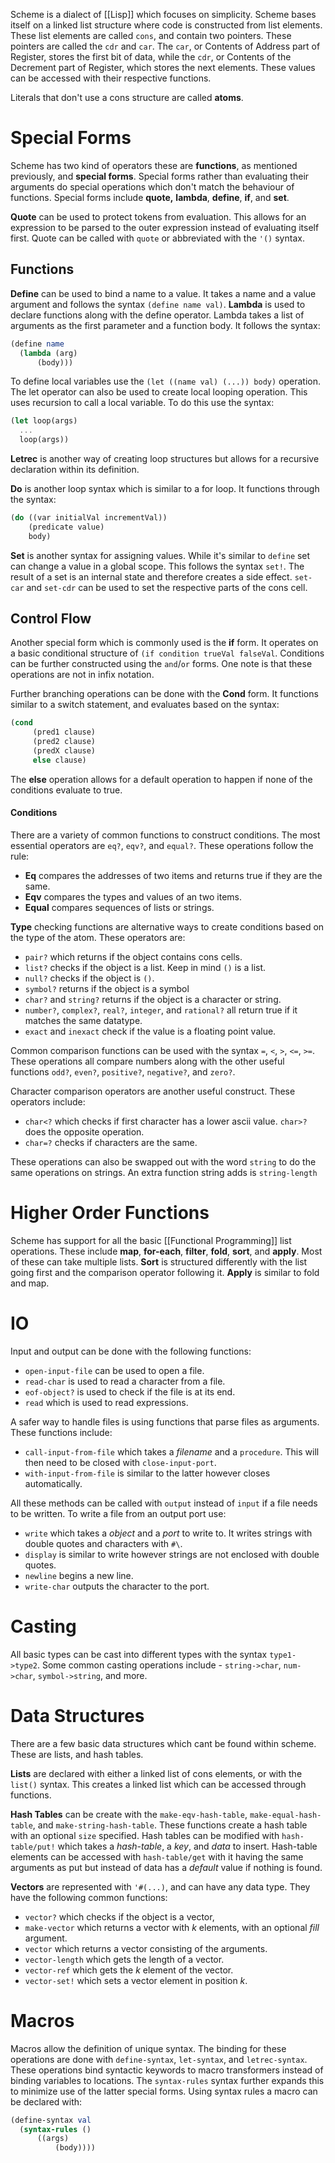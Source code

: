 Scheme is a dialect of [[Lisp]] which focuses on simplicity. Scheme bases itself on a linked list structure where code is constructed from list elements. These list elements are called `cons`, and contain two pointers. These pointers are called the `cdr` and `car`. The `car`, or Contents of Address part of Register, stores the first bit of data, while the `cdr`, or Contents of the Decrement part of Register, which stores the next elements. These values can be accessed with their respective functions.

Literals that don't use a cons structure are called **atoms**.

# Special Forms
Scheme has two kind of operators these are **functions**, as mentioned previously, and **special forms**. Special forms rather than evaluating their arguments do special operations which don't match the behaviour of functions. Special forms include **quote,** **lambda**, **define**, **if**, and **set**.

**Quote** can be used to protect tokens from evaluation. This allows for an expression to be parsed to the outer expression instead of evaluating itself first. Quote can be called with `quote` or abbreviated with the `'()` syntax.

## Functions
**Define** can be used to bind a name to a value. It takes a name and a value argument and follows the syntax `(define name val)`. **Lambda** is used to declare functions along with the define operator. Lambda takes a list of arguments as the first parameter and a function body. It follows the syntax:
```scheme
(define name 
  (lambda (arg)
	  (body)))
```

To define local variables use the `(let ((name val) (...)) body)` operation. The let operator can also be used to create local looping operation. This uses recursion to call a local variable. To do this use the syntax:
```scheme
(let loop(args)
  ...
  loop(args))
```

**Letrec** is another way of creating loop structures but allows for a recursive declaration within its definition.

**Do** is another loop syntax which is similar to a for loop. It functions through the syntax:
```scheme
(do ((var initialVal incrementVal))
	(predicate value)
	body)
```

**Set** is another syntax for assigning values. While it's similar to `define` set can change a value in a global scope. This follows the syntax `set!`. The result of a set is an internal state and therefore creates a side effect. `set-car` and `set-cdr` can be used to set the respective parts of the cons cell.

## Control Flow
Another special form which is commonly used is the **if** form. It operates on a basic conditional structure of `(if condition trueVal falseVal`. Conditions can be further constructed using the `and`/`or` forms. One note is that these operations are not in infix notation.

Further branching operations can be done with the **Cond** form. It functions similar to a switch statement, and evaluates based on the syntax:
```scheme
(cond
	 (pred1 clause)
	 (pred2 clause)
	 (predX clause)
	 else clause)
```
The **else** operation allows for a default operation to happen if none of the conditions evaluate to true.

#### Conditions
There are a variety of common functions to construct conditions. The most essential operators are `eq?`, `eqv?`, and `equal?`. These operations follow the rule:
- **Eq** compares the addresses of two items and returns true if they are the same.
- **Eqv** compares the types and values of an two items.
- **Equal** compares sequences of lists or strings.

**Type** checking functions are alternative ways to create conditions based on the type of the atom. These operators are:
- `pair?` which returns if the object contains cons cells.
- `list?` checks if the object is a list. Keep in mind `()` is a list.
- `null?` checks if the object is `()`.
- `symbol?` returns if the object is a symbol
- `char?` and `string?` returns if the object is a character or string.
- `number?`, `complex?`, `real?`, `integer`, and `rational?` all return true if it matches the same datatype.
- `exact` and `inexact` check if the value is a floating point value.

Common comparison functions can be used with the syntax `=`, `<`, `>`, `<=`, `>=`. These operations all compare numbers along with the other useful functions `odd?`, `even?`, `positive?`, `negative?`, and `zero?`.

Character comparison operators are another useful construct. These operators include:
- `char<?` which checks if first character has a lower ascii value. `char>?` does the opposite operation.
- `char=?` checks if characters are the same.

These operations can also be swapped out with the word `string` to do the same operations on strings. An extra function string adds is `string-length`

# Higher Order Functions
Scheme has support for all the basic [[Functional Programming]] list operations. These include **map**, **for-each**, **filter**, **fold**, **sort**, and **apply**. Most of these can take multiple lists. **Sort** is structured differently with the list going first and the comparison operator following it. **Apply** is similar to fold and map.

# IO
Input and output can be done with the following functions:
- `open-input-file` can be used to open a file.
- `read-char` is used to read a character from a file.
- `eof-object?` is used to check if the file is at its end.
- `read` which is used to read expressions.

A safer way to handle files is using functions that parse files as arguments. These functions include:
- `call-input-from-file` which takes a *filename* and a `procedure`. This will then need to be closed with `close-input-port`.
- `with-input-from-file` is similar to the latter however closes automatically.

All these methods can be called with `output` instead of `input` if a file needs to be written. To write a file from an output port use:
- `write` which takes a *object* and a *port* to write to. It writes strings with double quotes and characters with `#\`.
- `display` is similar to write however strings are not enclosed with double quotes.
- `newline` begins a new line.
- `write-char` outputs the character to the port.

# Casting
All basic types can be cast into different types with the syntax `type1->type2`. Some common casting operations include - `string->char`, `num->char`, `symbol->string`, and more.

# Data Structures
There are a few basic data structures which cant be found within scheme. These are lists, and hash tables.

**Lists** are declared with either a linked list of cons elements, or with the `list()` syntax. This creates a linked list which can be accessed through functions.

**Hash Tables** can be create with the `make-eqv-hash-table`, `make-equal-hash-table`, and `make-string-hash-table`. These functions create a hash table with an optional `size` specified. Hash tables can be modified with `hash-table/put!` which takes a *hash-table*, a *key*, and *data* to insert. Hash-table elements can be accessed with `hash-table/get` with it having the same arguments as put but instead of data has a *default* value if nothing is found.

**Vectors** are represented with `'#(...)`, and can have any data type. They have the following common functions:
- `vector?` which checks if the object is a vector,
- `make-vector` which returns a vector with *k* elements, with an optional *fill* argument.
- `vector` which returns a vector consisting of the arguments.
- `vector-length` which gets the length of a vector.
- `vector-ref` which gets the *k* element of the vector.
- `vector-set!` which sets a vector element in position *k*.

# Macros
Macros allow the definition of unique syntax. The binding for these operations are done with `define-syntax`, `let-syntax`, and `letrec-syntax`. These operations bind syntactic keywords to macro transformers instead of binding variables to locations. The `syntax-rules` syntax further expands this to minimize use of the latter special forms. Using syntax rules a macro can be declared with:
```scheme
(define-syntax val
  (syntax-rules ()
	  ((args)
		  (body))))
```

